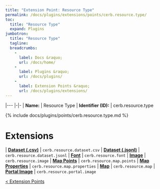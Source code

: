 ```yaml
---
title: "Extension Point: Resource Type"
permalink: /docs/plugins/extensions/points/cerb.resource.type/
toc:
  title: "Resource Type"
  expand: Plugins
jumbotron:
  title: "Resource Type"
  tagline:
  breadcrumbs:
    -
      label: Docs &raquo;
      url: /docs/home/
    -
      label: Plugins &raquo;
      url: /docs/plugins/
    -
      label: Extension Points &raquo;
      url: /docs/plugins/extensions/
---
```


|---
|-|-
| **Name:** | Resource Type
| **Identifier (ID):** | cerb.resource.type

{% include docs/plugins/points/cerb.resource.type.md %}

# Extensions

| [**Dataset (.csv)**](/docs/plugins/extensions/cerb.resource.dataset.csv/) | `cerb.resource.dataset.csv`
| [**Dataset (.jsonl)**](/docs/plugins/extensions/cerb.resource.dataset.jsonl/) | `cerb.resource.dataset.jsonl`
| [**Font**](/docs/plugins/extensions/cerb.resource.font/) | `cerb.resource.font`
| [**Image**](/docs/plugins/extensions/cerb.resource.image/) | `cerb.resource.image`
| [**Map Points**](/docs/plugins/extensions/cerb.resource.map.points/) | `cerb.resource.map.points`
| [**Map Properties**](/docs/plugins/extensions/cerb.resource.map.properties/) | `cerb.resource.map.properties`
| [**Map**](/docs/plugins/extensions/cerb.resource.map/) | `cerb.resource.map`
| [**Portal Image**](/docs/plugins/extensions/cerb.resource.portal.image/) | `cerb.resource.portal.image`

<div class="section-nav">
	<div class="left">
		<a href="/docs/plugins/extensions/#extension-points" class="prev">&lt; Extension Points</a>
	</div>
	<div class="right align-right">
	</div>
</div>
<div class="clear"></div>